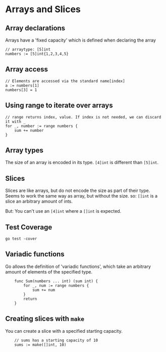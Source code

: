 # Arrays and Slices

## Array declarations

Arrays have a 'fixed capacity' which is defined when declaring the array

```golang
// arraytype: [5]int
numbers := [5]int{1,2,3,4,5}
```

## Array access

```golang
// Elements are accessed via the standard name[index]
a := numbers[1]
numbers[3] = 1
```

## Using range to iterate over arrays

```golang
// range returns index, value. If index is not needed, we can discard it with _
for _, number := range numbers {
    sum += number
}
```

## Array types

The size of an array is encoded in its type. `[4]int` is different than `[5]int`.

## Slices

Slices are like arrays, but do not encode the size as part of their type. Seems to
work the same way as array, but without the size. so: `[]int` is a slice an arbitrary amount of ints.

But: You can't use an `[4]int` where a `[]int` is expected.

## Test Coverage

`go test -cover`

## Variadic functions

Go allows the definition of 'variadic functions', which take an arbitrary amount of
elements of the specified type.

```golang
    func Sum(numbers ... int) (sum int) {
        for _, num := range numbers {
            sum += num
        }
        return
    }
```

## Creating slices with `make`

You can create a slice with a specified starting capacity.

```golang
    // sums has a starting capacity of 10
    sums := make([]int, 10)
```
